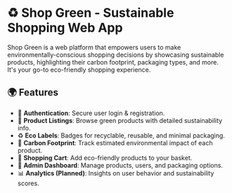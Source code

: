 # ♻️ Shop Green - Sustainable Shopping Web App

Shop Green is a web platform that empowers users to make environmentally-conscious shopping decisions by showcasing sustainable products, highlighting their carbon footprint, packaging types, and more. It's your go-to eco-friendly shopping experience.

## 🌍 Features

- 🔐 **Authentication**: Secure user login & registration.
- 🛒 **Product Listings**: Browse green products with detailed sustainability info.
- ♻️ **Eco Labels**: Badges for recyclable, reusable, and minimal packaging.
- 🌱 **Carbon Footprint**: Track estimated environmental impact of each product.
- 🧺 **Shopping Cart**: Add eco-friendly products to your basket.
- 📝 **Admin Dashboard**: Manage products, users, and packaging options.
- 📊 **Analytics (Planned)**: Insights on user behavior and sustainability scores.

